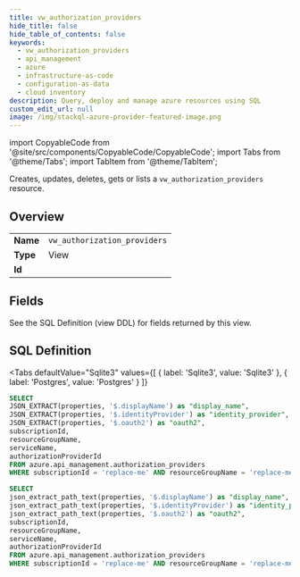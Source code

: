```yaml
--- 
title: vw_authorization_providers
hide_title: false
hide_table_of_contents: false
keywords:
  - vw_authorization_providers
  - api_management
  - azure
  - infrastructure-as-code
  - configuration-as-data
  - cloud inventory
description: Query, deploy and manage azure resources using SQL
custom_edit_url: null
image: /img/stackql-azure-provider-featured-image.png
---
```


import CopyableCode from '@site/src/components/CopyableCode/CopyableCode';
import Tabs from '@theme/Tabs';
import TabItem from '@theme/TabItem';

Creates, updates, deletes, gets or lists a <code>vw_authorization_providers</code> resource.

## Overview
<table><tbody>
<tr><td><b>Name</b></td><td><code>vw_authorization_providers</code></td></tr>
<tr><td><b>Type</b></td><td>View</td></tr>
<tr><td><b>Id</b></td><td><CopyableCode code="azure.api_management.vw_authorization_providers" /></td></tr>
</tbody></table>

## Fields

See the SQL Definition (view DDL) for fields returned by this view.

## SQL Definition

<Tabs
defaultValue="Sqlite3"
values={[
{ label: 'Sqlite3', value: 'Sqlite3' },
{ label: 'Postgres', value: 'Postgres' }
]}
>
<TabItem value="Sqlite3">

```sql
SELECT
JSON_EXTRACT(properties, '$.displayName') as "display_name",
JSON_EXTRACT(properties, '$.identityProvider') as "identity_provider",
JSON_EXTRACT(properties, '$.oauth2') as "oauth2",
subscriptionId,
resourceGroupName,
serviceName,
authorizationProviderId
FROM azure.api_management.authorization_providers
WHERE subscriptionId = 'replace-me' AND resourceGroupName = 'replace-me' AND serviceName = 'replace-me';
```

</TabItem>
<TabItem value="Postgres">

```sql
SELECT
json_extract_path_text(properties, '$.displayName') as "display_name",
json_extract_path_text(properties, '$.identityProvider') as "identity_provider",
json_extract_path_text(properties, '$.oauth2') as "oauth2",
subscriptionId,
resourceGroupName,
serviceName,
authorizationProviderId
FROM azure.api_management.authorization_providers
WHERE subscriptionId = 'replace-me' AND resourceGroupName = 'replace-me' AND serviceName = 'replace-me';
```

</TabItem>
</Tabs>
